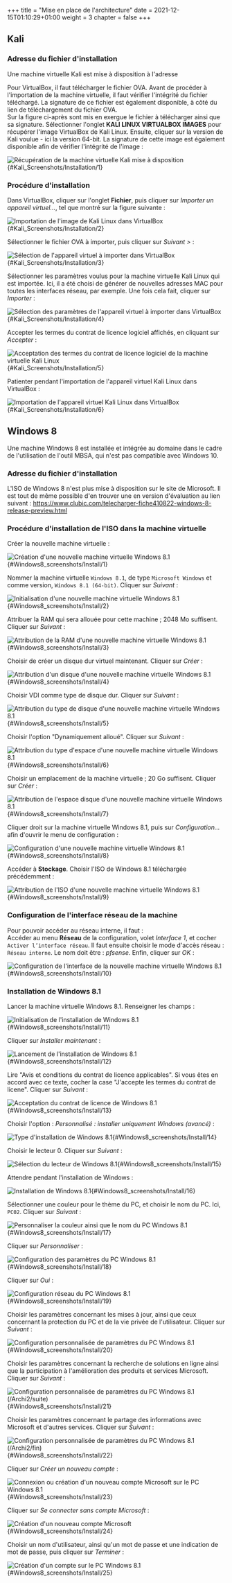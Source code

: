 +++
title = "Mise en place de l'architecture"
date = 2021-12-15T01:10:29+01:00
weight = 3
chapter = false
+++


## Kali

### Adresse du fichier d'installation

Une machine virtuelle Kali est mise à disposition à l'adresse

Pour VirtualBox, il faut télécharger le fichier OVA. Avant de procéder à
l'importation de la machine virtuelle, il faut vérifier l'intégrité du
fichier téléchargé. La signature de ce fichier est également disponible,
à côté du lien de téléchargement du fichier OVA.\
Sur la figure ci-après sont mis en exergue le fichier à télécharger
ainsi que sa signature. Sélectionner l'onglet **KALI LINUX VIRTUALBOX
IMAGES** pour récupérer l'image VirtualBox de Kali Linux. Ensuite,
cliquer sur la version de Kali voulue - ici la version 64-bit. La
signature de cette image est également disponible afin de vérifier
l'intégrité de l'image :


![Récupération de la machine virtuelle Kali mise à
disposition](/Archi2/Kali_Screenshots/Installation/1.png){#Kali_Screenshots/Installation/1}


### Procédure d'installation

Dans VirtualBox, cliquer sur l'onglet **Fichier**, puis cliquer sur
*Importer un appareil virtuel\...*, tel que montré sur la figure
suivante :


![Importation de l'image de Kali Linux dans
VirtualBox](/Archi2/Kali_Screenshots/Installation/2.png){#Kali_Screenshots/Installation/2}


Sélectionner le fichier OVA à importer, puis cliquer sur *Suivant \>* :


![Sélection de l'appareil virtuel à importer dans
VirtualBox](/Archi2/Kali_Screenshots/Installation/3.png){#Kali_Screenshots/Installation/3}


Sélectionner les paramètres voulus pour la machine virtuelle Kali Linux
qui est importée. Ici, il a été choisi de générer de nouvelles adresses
MAC pour toutes les interfaces réseau, par exemple. Une fois cela fait,
cliquer sur *Importer* :


![Sélection des paramètres de l'appareil virtuel à importer dans
VirtualBox](/Archi2/Kali_Screenshots/Installation/4.png){#Kali_Screenshots/Installation/4}


Accepter les termes du contrat de licence logiciel affichés, en cliquant
sur *Accepter* :


![Acceptation des termes du contrat de licence logiciel de la machine
virtuelle Kali
Linux](/Archi2/Kali_Screenshots/Installation/5.png){#Kali_Screenshots/Installation/5}


Patienter pendant l'importation de l'appareil virtuel Kali Linux dans
VirtualBox :


![Importation de l'appareil virtuel Kali Linux dans
VirtualBox](/Archi2/Kali_Screenshots/Installation/6.png){#Kali_Screenshots/Installation/6}


## Windows 8

Une machine Windows 8 est installée et intégrée au domaine dans le cadre
de l'utilisation de l'outil MBSA, qui n'est pas compatible avec Windows
10.

### Adresse du fichier d'installation

L'ISO de Windows 8 n'est plus mise à disposition sur le site de
Microsoft. Il est tout de même possible d'en trouver une en version
d'évaluation au lien suivant :
<https://www.clubic.com/telecharger-fiche410822-windows-8-release-preview.html>

### Procédure d'installation de l'ISO dans la machine virtuelle

Créer la nouvelle machine virtuelle :


![Création d'une nouvelle machine virtuelle Windows
8.1](/Archi2/Windows8_screenshots/Install/VM-1.png){#Windows8_screenshots/Install/1}


Nommer la machine virtuelle `Windows 8.1`, de type `Microsoft Windows`
et comme version, `Windows 8.1 (64-bit)`. Cliquer sur *Suivant* :


![Initialisation d'une nouvelle machine virtuelle Windows
8.1](/Archi2/Windows8_screenshots/Install/VM-2.png){#Windows8_screenshots/Install/2}


Attribuer la RAM qui sera allouée pour cette machine ; 2048 Mo
suffisent. Cliquer sur *Suivant* :


![Attribution de la RAM d'une nouvelle machine virtuelle Windows
8.1](/Archi2/Windows8_screenshots/Install/VM-3.png){#Windows8_screenshots/Install/3}


Choisir de créer un disque dur virtuel maintenant. Cliquer sur *Créer* :


![Attribution d'un disque d'une nouvelle machine virtuelle Windows
8.1](/Archi2/Windows8_screenshots/Install/VM-4.png){#Windows8_screenshots/Install/4}


Choisir VDI comme type de disque dur. Cliquer sur *Suivant* :


![Attribution du type de disque d'une nouvelle machine virtuelle Windows
8.1](/Archi2/Windows8_screenshots/Install/VM-5.png){#Windows8_screenshots/Install/5}


Choisir l'option \"Dynamiquement alloué\". Cliquer sur *Suivant* :


![Attribution du type d'espace d'une nouvelle machine virtuelle Windows
8.1](/Archi2/Windows8_screenshots/Install/VM-6.png){#Windows8_screenshots/Install/6}


Choisir un emplacement de la machine virtuelle ; 20 Go suffisent.
Cliquer sur *Créer* :


![Attribution de l'espace disque d'une nouvelle machine virtuelle
Windows
8.1](/Archi2/Windows8_screenshots/Install/VM-7.png){#Windows8_screenshots/Install/7}


Cliquer droit sur la machine virtuelle Windows 8.1, puis sur
*Configuration\...* afin d'ouvrir le menu de configuration :


![Configuration d'une nouvelle machine virtuelle Windows
8.1](/Archi2/Windows8_screenshots/Install/VM-8.png){#Windows8_screenshots/Install/8}


Accéder à **Stockage**. Choisir l'ISO de Windows 8.1 téléchargée
précédemment :


![Attribution de l'ISO d'une nouvelle machine virtuelle Windows
8.1](/Archi2/Windows8_screenshots/Install/VM-9.png){#Windows8_screenshots/Install/9}


### Configuration de l'interface réseau de la machine

Pour pouvoir accéder au réseau interne, il faut :\
Accéder au menu **Réseau** de la configuration, volet *Interface 1*, et
cocher `Activer l’interface réseau`. Il faut ensuite choisir le mode
d'accès réseau : `Réseau interne`. Le nom doit être : *pfsense*. Enfin,
cliquer sur *OK* :


![Configuration de l'interface de la nouvelle machine virtuelle Windows
8.1](/Archi2/Windows8_screenshots/Install/VM-10.png){#Windows8_screenshots/Install/10}


### Installation de Windows 8.1

Lancer la machine virtuelle Windows 8.1. Renseigner les champs :


![Initialisation de l'installation de Windows
8.1](/Archi2/Windows8_screenshots/Install/VM-11.png){#Windows8_screenshots/Install/11}


Cliquer sur *Installer maintenant* :


![Lancement de l'installation de Windows
8.1](/Archi2/Windows8_screenshots/Install/VM-12.png){#Windows8_screenshots/Install/12}


Lire \"Avis et conditions du contrat de licence applicables\". Si vous
êtes en accord avec ce texte, cocher la case \"J'accepte les termes du
contrat de licene\". Cliquer sur *Suivant* :


![Acceptation du contrat de licence de Windows
8.1](/Archi2/Windows8_screenshots/Install/VM-13.png){#Windows8_screenshots/Install/13}


Choisir l'option : *Personnalisé : installer uniquement Windows
(avancé)* :


![Type d'installation de Windows
8.1](/Archi2/Windows8_screenshots/Install/VM-14.png){#Windows8_screenshots/Install/14}


Choisir le lecteur 0. Cliquer sur *Suivant* :


![Sélection du lecteur de Windows
8.1](/Archi2/Windows8_screenshots/Install/VM-15.png){#Windows8_screenshots/Install/15}


Attendre pendant l'installation de Windows :


![Installation de Windows
8.1](/Archi2/Windows8_screenshots/Install/VM-16.png){#Windows8_screenshots/Install/16}


Sélectionner une couleur pour le thème du PC, et choisir le nom du PC.
Ici, `PC02`. Cliquer sur *Suivant* :


![Personnaliser la couleur ainsi que le nom du PC Windows
8.1](/Archi2/Windows8_screenshots/Install/VM-17.png){#Windows8_screenshots/Install/17}


Cliquer sur *Personnaliser* :


![Configuration des paramètres du PC Windows
8.1](/Archi2/Windows8_screenshots/Install/VM-18.png){#Windows8_screenshots/Install/18}


Cliquer sur *Oui* :


![Configuration réseau du PC Windows
8.1](/Archi2/Windows8_screenshots/Install/VM-19.png){#Windows8_screenshots/Install/19}


Choisir les paramètres concernant les mises à jour, ainsi que ceux
concernant la protection du PC et de la vie privée de l'utilisateur.
Cliquer sur *Suivant* :


![Configuration personnalisée de paramètres du PC Windows
8.1](/Archi2/Windows8_screenshots/Install/VM-20.png){#Windows8_screenshots/Install/20}


Choisir les paramètres concernant la recherche de solutions en ligne
ainsi que la participation à l'amélioration des produits et services
Microsoft. Cliquer sur *Suivant* :


![Configuration personnalisée de paramètres du PC Windows 8.1
(/Archi2/suite)](Windows8_screenshots/Install/VM-21.png){#Windows8_screenshots/Install/21}


Choisir les paramètres concernant le partage des informations avec
Microsoft et d'autres services. Cliquer sur *Suivant* :


![Configuration personnalisée de paramètres du PC Windows 8.1
(/Archi2/fin)](Windows8_screenshots/Install/VM-22.png){#Windows8_screenshots/Install/22}


Cliquer sur *Créer un nouveau compte* :


![Connexion ou création d'un nouveau compte Microsoft sur le PC Windows
8.1](/Archi2/Windows8_screenshots/Install/VM-23.png){#Windows8_screenshots/Install/23}


Cliquer sur *Se connecter sans compte Microsoft* :


![Création d'un nouveau compte
Microsoft](/Archi2/Windows8_screenshots/Install/VM-24.png){#Windows8_screenshots/Install/24}


Choisir un nom d'utilisateur, ainsi qu'un mot de passe et une indication
de mot de passe, puis cliquer sur *Terminer* :


![Création d'un compte sur le PC Windows
8.1](/Archi2/Windows8_screenshots/Install/VM-25.png){#Windows8_screenshots/Install/25}

